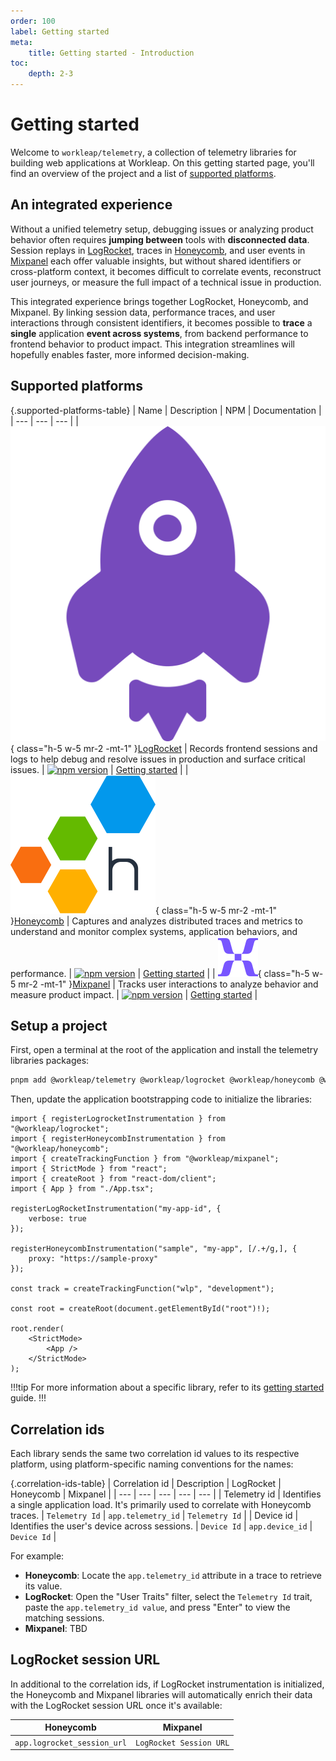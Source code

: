 ```yaml
---
order: 100
label: Getting started
meta:
    title: Getting started - Introduction
toc:
    depth: 2-3
---
```


# Getting started

Welcome to `workleap/telemetry`, a collection of telemetry libraries for building web applications at Workleap. On this getting started page, you'll find an overview of the project and a list of [supported platforms](#supported-platforms).

## An integrated experience

Without a unified telemetry setup, debugging issues or analyzing product behavior often requires **jumping between** tools with **disconnected data**. Session replays in [LogRocket](https://logrocket.com/), traces in [Honeycomb](https://www.honeycomb.io/), and user events in [Mixpanel](https://mixpanel.com/) each offer valuable insights, but without shared identifiers or cross-platform context, it becomes difficult to correlate events, reconstruct user journeys, or measure the full impact of a technical issue in production.

This integrated experience brings together LogRocket, Honeycomb, and Mixpanel. By linking session data, performance traces, and user interactions through consistent identifiers, it becomes possible to **trace** a **single** application **event across systems**, from backend performance to frontend behavior to product impact. This integration streamlines will hopefully enables faster, more informed decision-making.

## Supported platforms

{.supported-platforms-table}
| Name | Description | NPM | Documentation |
| --- | --- | --- |
| ![](../static/logos/logrocket.svg){ class="h-5 w-5 mr-2 -mt-1" }[LogRocket](https://logrocket.com/) | Records frontend sessions and logs to help debug and resolve issues in production and surface critical issues. | [![npm version](https://img.shields.io/npm/v/@workleap/logrocket)](https://www.npmjs.com/package/@workleap/logrocket) | [Getting started](../logrocket/getting-started.md) |
| ![](../static/logos/honeycomb.svg){ class="h-5 w-5 mr-2 -mt-1" }[Honeycomb](https://www.honeycomb.io/) | Captures and analyzes distributed traces and metrics to understand and monitor complex systems, application behaviors, and performance. | [![npm version](https://img.shields.io/npm/v/@workleap/honeycomb)](https://www.npmjs.com/package/@workleap/honeycomb) | [Getting started](../honeycomb/getting-started.md) |
| ![](../static/logos/mixpanel.svg){ class="h-5 w-5 mr-2 -mt-1" }[Mixpanel](https://mixpanel.com/) | Tracks user interactions to analyze behavior and measure product impact. | [![npm version](https://img.shields.io/npm/v/@workleap/mixpanel)](https://www.npmjs.com/package/@workleap/mixpanel) | [Getting started](../mixpanel/getting-started.md) |

## Setup a project

First, open a terminal at the root of the application and install the telemetry libraries packages:

```bash
pnpm add @workleap/telemetry @workleap/logrocket @workleap/honeycomb @workleap/mixpanel @opentelemetry/api logrocket
```

Then, update the application bootstrapping code to initialize the libraries:

```tsx !#8-10,12-14,16 index.tsx
import { registerLogrocketInstrumentation } from "@workleap/logrocket";
import { registerHoneycombInstrumentation } from "@workleap/honeycomb";
import { createTrackingFunction } from "@workleap/mixpanel";
import { StrictMode } from "react";
import { createRoot } from "react-dom/client";
import { App } from "./App.tsx";

registerLogRocketInstrumentation("my-app-id", {
    verbose: true
});

registerHoneycombInstrumentation("sample", "my-app", [/.+/g,], {
    proxy: "https://sample-proxy"
});

const track = createTrackingFunction("wlp", "development");

const root = createRoot(document.getElementById("root")!);

root.render(
    <StrictMode>
        <App />
    </StrictMode>
);
```

!!!tip
For more information about a specific library, refer to its [getting started](#supported-platforms) guide.
!!!

## Correlation ids

Each library sends the same two correlation id values to its respective platform, using platform-specific naming conventions for the names:

{.correlation-ids-table}
| Correlation id | Description | LogRocket | Honeycomb | Mixpanel |
| --- | --- | --- | --- | --- |
| Telemetry id | Identifies a single application load. It's primarily used to correlate with Honeycomb traces. | `Telemetry Id` | `app.telemetry_id` | `Telemetry Id` |
| Device id | Identifies the user's device across sessions. | `Device Id` | `app.device_id` | `Device Id` |

For example:

- **Honeycomb**: Locate the `app.telemetry_id` attribute in a trace to retrieve its value.
- **LogRocket**: Open the "User Traits" filter, select the `Telemetry Id` trait, paste the `app.telemetry_id value`, and press "Enter" to view the matching sessions.
- **Mixpanel**: TBD

## LogRocket session URL

In additional to the correlation ids, if LogRocket instrumentation is initialized, the Honeycomb and Mixpanel libraries will automatically enrich their data with the LogRocket session URL once it's available:

| Honeycomb | Mixpanel |
| --- | --- |
| `app.logrocket_session_url` | `LogRocket Session URL` |




